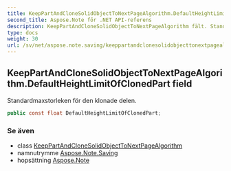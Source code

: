 ```yaml
---
title: KeepPartAndCloneSolidObjectToNextPageAlgorithm.DefaultHeightLimitOfClonedPart
second_title: Aspose.Note för .NET API-referens
description: KeepPartAndCloneSolidObjectToNextPageAlgorithm fält. Standardmaxstorleken för den klonade delen.
type: docs
weight: 30
url: /sv/net/aspose.note.saving/keeppartandclonesolidobjecttonextpagealgorithm/defaultheightlimitofclonedpart/
---
```

## KeepPartAndCloneSolidObjectToNextPageAlgorithm.DefaultHeightLimitOfClonedPart field

Standardmaxstorleken för den klonade delen.

```csharp
public const float DefaultHeightLimitOfClonedPart;
```

### Se även

* class [KeepPartAndCloneSolidObjectToNextPageAlgorithm](../)
* namnutrymme [Aspose.Note.Saving](../../keeppartandclonesolidobjecttonextpagealgorithm/)
* hopsättning [Aspose.Note](../../../)


